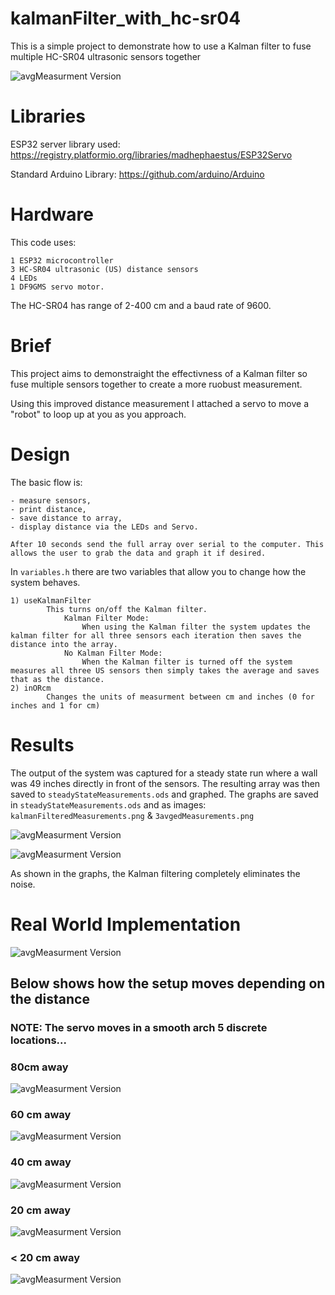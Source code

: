 # kalmanFilter_with_hc-sr04
This is a simple project to demonstrate how to use a Kalman filter to fuse multiple HC-SR04 ultrasonic sensors together 

![avgMeasurment Version](kalmanFilter_hc-sr04_ESP32_arduinoFramework/lib/Setup1.jpg)


# Libraries

ESP32 server library used: https://registry.platformio.org/libraries/madhephaestus/ESP32Servo

Standard Arduino Library: https://github.com/arduino/Arduino

# Hardware
This code uses:

    1 ESP32 microcontroller
    3 HC-SR04 ultrasonic (US) distance sensors  
    4 LEDs
    1 DF9GMS servo motor.

The HC-SR04 has range of 2-400 cm and a baud rate of 9600.

# Brief
This project aims to demonstraight the effectivness of a Kalman filter so fuse multiple sensors together to create a more ruobust measurement. 

Using this improved distance measurement I attached a servo to move a "robot" to loop up at you as you approach. 


# Design

The basic flow is:

    - measure sensors, 
    - print distance,
    - save distance to array,
    - display distance via the LEDs and Servo.

    After 10 seconds send the full array over serial to the computer. This allows the user to grab the data and graph it if desired. 


In `variables.h` there are two variables that allow you to change how the system behaves.

    1) useKalmanFilter
            This turns on/off the Kalman filter. 
                Kalman Filter Mode: 
                    When using the Kalman filter the system updates the kalman filter for all three sensors each iteration then saves the distance into the array. 
                No Kalman Filter Mode:
                    When the Kalman filter is turned off the system measures all three US sensors then simply takes the average and saves that as the distance. 
    2) inORcm
            Changes the units of measurment between cm and inches (0 for inches and 1 for cm)



# Results
The output of the system was captured for a steady state run where a wall was 49 inches directly in front of the sensors. 
The resulting array was then saved to `steadyStateMeasurements.ods` and graphed. 
The graphs are saved in `steadyStateMeasurements.ods` and as images: `kalmanFilteredMeasurements.png` & `3avgedMeasurements.png`


![avgMeasurment Version](kalmanFilter_hc-sr04_ESP32_arduinoFramework/lib/3avgedMeasurements.png)


![avgMeasurment Version](kalmanFilter_hc-sr04_ESP32_arduinoFramework/lib/kalmanFilteredMeasurements.png)


As shown in the graphs, the Kalman filtering completely eliminates the noise. 



# Real World Implementation
![avgMeasurment Version](kalmanFilter_hc-sr04_ESP32_arduinoFramework/lib/Setup2.jpg)








## Below shows how the setup moves depending on the distance 
### NOTE: The servo moves in a smooth arch 5 discrete locations...
### 80cm away
![avgMeasurment Version](kalmanFilter_hc-sr04_ESP32_arduinoFramework/lib/4LEDs.jpg)
### 60 cm away
![avgMeasurment Version](kalmanFilter_hc-sr04_ESP32_arduinoFramework/lib/3LEDs.jpg)
### 40 cm away
![avgMeasurment Version](kalmanFilter_hc-sr04_ESP32_arduinoFramework/lib/2LEDs.jpg)
### 20 cm away
![avgMeasurment Version](kalmanFilter_hc-sr04_ESP32_arduinoFramework/lib/1LEDs.jpg)
### < 20 cm away
![avgMeasurment Version](kalmanFilter_hc-sr04_ESP32_arduinoFramework/lib/0LEDs.jpg)